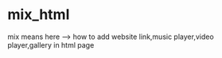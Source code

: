 # mix_html
mix means here --> how to add website link,music player,video player,gallery in html page

